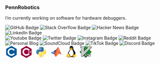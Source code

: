 ### PennRobotics

I’m currently working on software for hardware debuggers.

<div id="badges">
  <img src="https://img.shields.io/badge/GitHub-darkslategrey?style=plastic&logo=github&logoColor=white" alt="GitHub Badge"/>
  <img src="https://img.shields.io/badge/StackOverflow-darkorange?style=plastic&logo=stackoverflow&logoColor=white" alt="Stack Overflow Badge"/>
  <img src="https://img.shields.io/badge/HackerNews-tomato?style=plastic&logo=ycombinator&logoColor=white" alt="Hacker News Badge"/>
  <img src="https://img.shields.io/badge/LinkedIn-steelblue?style=plastic&logo=linkedin&logoColor=white" alt="LinkedIn Badge"/>
  <br/>
  <img src="https://img.shields.io/badge/YouTube-crimson?style=plastic&logo=youtube&logoColor=white" alt="Youtube Badge"/>
  <img src="https://img.shields.io/badge/Twitter-dodgerblue?style=plastic&logo=twitter&logoColor=white" alt="Twitter Badge"/>
  <img src="https://img.shields.io/badge/Instagram-lightcoral?style=plastic&logo=instagram&logoColor=white" alt="Instagram Badge"/>
  <img src="https://img.shields.io/badge/Reddit-orangered?style=plastic&logo=reddit&logoColor=white" alt="Reddit Badge"/>
  <br/>
  <img src="https://img.shields.io/badge/Personal Blog-white?style=plastic" alt="Personal Blog"/>
  <img src="https://img.shields.io/badge/SoundCloud-orangered?style=plastic&logo=soundcloud&logoColor=white" alt="SoundCloud Badge"/>
  <img src="https://img.shields.io/badge/TikTok-black?style=plastic&logo=tiktok&logoColor=white" alt="TikTok Badge"/>
  <img src="https://img.shields.io/badge/Discord-mediumpurple?style=plastic&logo=discord&logoColor=white" alt="Discord Badge"/>
</div>

  
<div>
  <img src="https://github.com/devicons/devicon/blob/master/icons/c/c-plain.svg" title="C" alt="C" width="40" height="40"/>&nbsp;
  <img src="https://github.com/devicons/devicon/blob/master/icons/cplusplus/cplusplus-plain.svg" title="C++" alt="C++" width="40" height="40"/>&nbsp;
  <img src="https://github.com/devicons/devicon/blob/master/icons/python/python-original.svg" title="Python" alt="Python" width="40" height="40"/>&nbsp;
  <img src="https://github.com/devicons/devicon/blob/master/icons/matlab/matlab-original.svg" title="Matlab" alt="Matlab" width="40" height="40"/>&nbsp;
  <img src="https://github.com/devicons/devicon/blob/master/icons/linux/linux-original.svg" title="Linux" alt="Linux" width="40" height="40"/>&nbsp;
  <img src="https://github.com/devicons/devicon/blob/master/icons/vim/vim-original.svg" title="Vim" alt="Vim" width="40" height="40"/>
</div>
